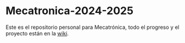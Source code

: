 # Mecatronica-2024-2025

Este es el repositorio personal para Mecatrónica, todo el progreso y el proyecto están en la [wiki](https://github.com/sperales2020/Mecatronica-Proyecto/wiki).
